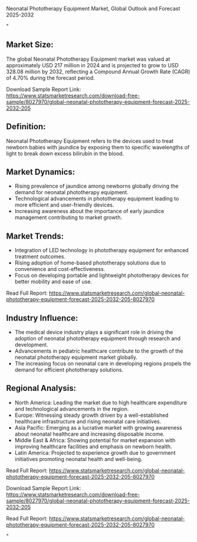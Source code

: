 Neonatal Phototherapy Equipment Market, Global Outlook and Forecast 2025-2032

"<h2>Market Size:</h2>
<p>The global Neonatal Phototherapy Equipment market was valued at approximately USD 217 million in 2024 and is projected to grow to USD 328.08 million by 2032, reflecting a Compound Annual Growth Rate (CAGR) of 4.70% during the forecast period.</p>
<p>Download Sample Report Link: <a href='https://www.statsmarketresearch.com/download-free-sample/8027970/global-neonatal-phototherapy-equipment-forecast-2025-2032-205'>https://www.statsmarketresearch.com/download-free-sample/8027970/global-neonatal-phototherapy-equipment-forecast-2025-2032-205</a></p>

<h2>Definition:</h2>
<p>Neonatal Phototherapy Equipment refers to the devices used to treat newborn babies with jaundice by exposing them to specific wavelengths of light to break down excess bilirubin in the blood.</p>

<h2>Market Dynamics:</h2>
<ul>
  <li>Rising prevalence of jaundice among newborns globally driving the demand for neonatal phototherapy equipment.</li>
  <li>Technological advancements in phototherapy equipment leading to more efficient and user-friendly devices.</li>
  <li>Increasing awareness about the importance of early jaundice management contributing to market growth.</li>
</ul>

<h2>Market Trends:</h2>
<ul>
  <li>Integration of LED technology in phototherapy equipment for enhanced treatment outcomes.</li>
  <li>Rising adoption of home-based phototherapy solutions due to convenience and cost-effectiveness.</li>
  <li>Focus on developing portable and lightweight phototherapy devices for better mobility and ease of use.</li>
</ul>
<p>Read Full Report: <a href='https://www.statsmarketresearch.com/global-neonatal-phototherapy-equipment-forecast-2025-2032-205-8027970'>https://www.statsmarketresearch.com/global-neonatal-phototherapy-equipment-forecast-2025-2032-205-8027970</a></p>

<h2>Industry Influence:</h2>
<ul>
  <li>The medical device industry plays a significant role in driving the adoption of neonatal phototherapy equipment through research and development.</li>
  <li>Advancements in pediatric healthcare contribute to the growth of the neonatal phototherapy equipment market globally.</li>
  <li>The increasing focus on neonatal care in developing regions propels the demand for efficient phototherapy solutions.</li>
</ul>

<h2>Regional Analysis:</h2>
<ul>
  <li>North America: Leading the market due to high healthcare expenditure and technological advancements in the region.</li>
  <li>Europe: Witnessing steady growth driven by a well-established healthcare infrastructure and rising neonatal care initiatives.</li>
  <li>Asia Pacific: Emerging as a lucrative market with growing awareness about neonatal healthcare and increasing disposable income.</li>
  <li>Middle East & Africa: Showing potential for market expansion with improving healthcare facilities and emphasis on newborn health.</li>
  <li>Latin America: Projected to experience growth due to government initiatives promoting neonatal health and well-being.</li>
</ul>
<p>Read Full Report: <a href='https://www.statsmarketresearch.com/global-neonatal-phototherapy-equipment-forecast-2025-2032-205-8027970'>https://www.statsmarketresearch.com/global-neonatal-phototherapy-equipment-forecast-2025-2032-205-8027970</a></p>

<p>Download Sample Report Link: <a href='https://www.statsmarketresearch.com/download-free-sample/8027970/global-neonatal-phototherapy-equipment-forecast-2025-2032-205'>https://www.statsmarketresearch.com/download-free-sample/8027970/global-neonatal-phototherapy-equipment-forecast-2025-2032-205</a></p>
<p>Read Full Report: <a href='https://www.statsmarketresearch.com/global-neonatal-phototherapy-equipment-forecast-2025-2032-205-8027970'>https://www.statsmarketresearch.com/global-neonatal-phototherapy-equipment-forecast-2025-2032-205-8027970</a></p>"
